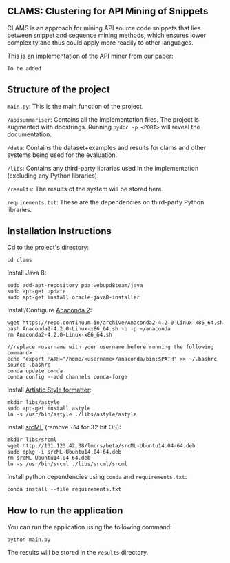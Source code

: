 CLAMS: Clustering for API Mining of Snippets
-----
CLAMS is an approach for mining API source code snippets that lies between snippet and sequence mining methods, which ensures lower complexity and thus could apply more readily to other languages.

This is an implementation of the API miner from our paper:

```
To be added
```

## Structure of the project
`main.py`: This is the main function of the project.

`/apisummariser`: Contains all the implementation files. The project is augmented with docstrings. Running `pydoc -p <PORT>` will reveal the documentation.

`/data`: Contains the dataset+examples and results for clams and other systems being used for the evaluation.

`/libs`: Contains any third-party libraries used in the implementation (excluding any Python libraries).

`/results`: The results of the system will be stored here.

`requirements.txt`: These are the dependencies on third-party Python libraries. 

## Installation Instructions

Cd to the project's directory:

```
cd clams
```

Install Java 8:
```
sudo add-apt-repository ppa:webupd8team/java
sudo apt-get update
sudo apt-get install oracle-java8-installer
```

Install/Configure [Anaconda 2](https://www.anaconda.com/download/#linux):
```
wget https://repo.continuum.io/archive/Anaconda2-4.2.0-Linux-x86_64.sh
bash Anaconda2-4.2.0-Linux-x86_64.sh -b -p ~/anaconda
rm Anaconda2-4.2.0-Linux-x86_64.sh

//replace <username with your username before running the following command>
echo 'export PATH="/home/<username>/anaconda/bin:$PATH' >> ~/.bashrc 
source .bashrc
conda update conda
conda config --add channels conda-forge
```

Install [Artistic Style formatter](http://astyle.sourceforge.net/):
```
mkdir libs/astyle
sudo apt-get install astyle
ln -s /usr/bin/astyle ./libs/astyle/astyle
```

Install [srcML](http://www.srcml.org/) (remove `-64` for 32 bit OS):
```
mkdir libs/srcml
wget http://131.123.42.38/lmcrs/beta/srcML-Ubuntu14.04-64.deb
sudo dpkg -i srcML-Ubuntu14.04-64.deb
rm srcML-Ubuntu14.04-64.deb
ln -s /usr/bin/srcml ./libs/srcml/srcml
```
Install python dependencies using `conda` and `requirements.txt`:
```
conda install --file requirements.txt
```

## How to run the application
You can run the application using the following command:

```
python main.py
```

The results will be stored in the `results` directory.

